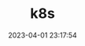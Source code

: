 ---
pageComponent:
  name: Catalogue
  data:
    key: 05.k8s
title: k8s
date: 2023-04-01 23:17:54
permalink: /k8s/
sidebar: true
article: false
comment: false
editLink: false
---